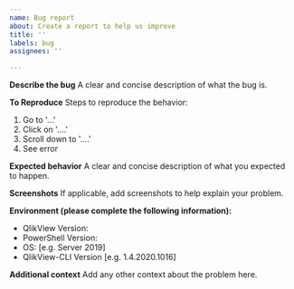 ```yaml
---
name: Bug report
about: Create a report to help us improve
title: ''
labels: bug
assignees: ''

---
```


**Describe the bug**
A clear and concise description of what the bug is.

**To Reproduce**
Steps to reproduce the behavior:
1. Go to '...'
2. Click on '....'
3. Scroll down to '....'
4. See error

**Expected behavior**
A clear and concise description of what you expected to happen.

**Screenshots**
If applicable, add screenshots to help explain your problem.

**Environment (please complete the following information):**
 - QlikView Version:
 - PowerShell Version:
 - OS: [e.g. Server 2019]
 - QlikView-CLI Version [e.g. 1.4.2020.1016]

**Additional context**
Add any other context about the problem here.
